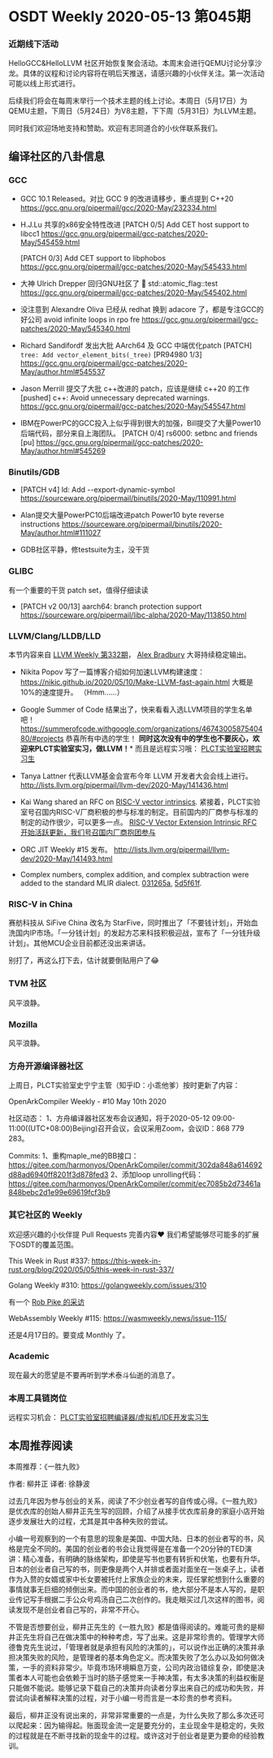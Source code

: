 # OSDT Weekly 2020-05-13 第045期

### 近期线下活动

HelloGCC&HelloLLVM 社区开始恢复聚会活动。本周末会进行QEMU讨论分享沙龙。具体的议程和讨论内容将在明后天推送，请感兴趣的小伙伴关注。第一次活动可能以线上形式进行。

后续我们将会在每周末举行一个技术主题的线上讨论。本周日（5月17日）为QEMU主题，下周日（5月24日）为V8主题，下下周（5月31日）为LLVM主题。

同时我们欢迎场地支持和赞助。欢迎有志同道合的小伙伴联系我们。

## 编译社区的八卦信息

### GCC

- GCC 10.1 Released。对比 GCC 9 的改进请移步，重点提到 C++20
  https://gcc.gnu.org/pipermail/gcc/2020-May/232334.html

- H.J.Lu 共享的x86安全特性改进
  [PATCH 0/5] Add CET host support to libcc1
  https://gcc.gnu.org/pipermail/gcc-patches/2020-May/545459.html

  [PATCH 0/3] Add CET support to libphobos
  https://gcc.gnu.org/pipermail/gcc-patches/2020-May/545433.html

- 大神 Ulrich Drepper 回归GNU社区了 🎉
  std::atomic_flag::test
  https://gcc.gnu.org/pipermail/gcc-patches/2020-May/545402.html

- 没注意到 Alexandre Oliva 已经从 redhat 换到 adacore 了，都是专注GCC的好公司
  avoid infinite loops in rpo fre
  https://gcc.gnu.org/pipermail/gcc-patches/2020-May/545340.html

- Richard Sandifordf 发出大批 AArch64 及 GCC 中端优化patch
  [PATCH] `tree: Add vector_element_bits(_tree)` [PR94980 1/3]
  https://gcc.gnu.org/pipermail/gcc-patches/2020-May/author.html#545537

- Jason Merrill 提交了大批 c++改进的 patch，应该是继续 c++20 的工作
  [pushed] c++: Avoid unnecessary deprecated warnings.
  https://gcc.gnu.org/pipermail/gcc-patches/2020-May/545547.html

- IBM在PowerPC的GCC投入上似乎得到很大的加强，Bill提交了大量Power10后端代码，部分来自上海团队。
  [PATCH 0/4] rs6000: setbnc and friends [pu]
  https://gcc.gnu.org/pipermail/gcc-patches/2020-May/author.html#545269

### Binutils/GDB

- [PATCH v4] ld: Add --export-dynamic-symbol
  https://sourceware.org/pipermail/binutils/2020-May/110991.html

- Alan提交大量PowerPC10后端改进patch
  Power10 byte reverse instructions
  https://sourceware.org/pipermail/binutils/2020-May/author.html#111027

- GDB社区平静，修testsuite为主，没干货

### GLIBC

有一个重要的干货 patch set，值得仔细读读
- [PATCH v2 00/13] aarch64: branch protection support
  https://sourceware.org/pipermail/libc-alpha/2020-May/113850.html

### LLVM/Clang/LLDB/LLD

本节内容来自 [LLVM Weekly 第332期](http://llvmweekly.org/issue/332)，
[Alex Bradbury](https://www.linkedin.com/in/alex-bradbury/) 大哥持续稳定输出。

- Nikita Popov 写了一篇博客介绍如何加速LLVM构建速度：
https://nikic.github.io/2020/05/10/Make-LLVM-fast-again.html
大概是10%的速度提升。
（Hmm……）

- Google Summer of Code 结果出了，快来看看入选LLVM项目的学生名单吧！
https://summerofcode.withgoogle.com/organizations/4674300587540480/#projects
恭喜所有中选的学生！
**同时这次没有中的学生也不要灰心，欢迎来PLCT实验室实习，做LLVM！***
而且是远程实习哦：
[PLCT实验室招聘实习生](https://mp.weixin.qq.com/s/bVaNK2kVGstnZ6Onkc98zQ)

- Tanya Lattner 代表LLVM基金会宣布今年 LLVM 开发者大会会线上进行。
http://lists.llvm.org/pipermail/llvm-dev/2020-May/141436.html

- Kai Wang shared an RFC on [RISC-V vector intrinsics](http://lists.llvm.org/pipermail/llvm-dev/2020-May/141452.html).
紧接着，PLCT实验室号召国内RISC-V厂商积极的参与标准的制定。目前国内的厂商参与标准的制定的动作很少，可以更多一点。
[RISC-V Vector Extension Intrinsic RFC 开始活跃更新，我们号召国内厂商抱团参与](https://mp.weixin.qq.com/s/qAQmXwhCccVGms90lJzz2g)

- ORC JIT Weekly #15 发布。
http://lists.llvm.org/pipermail/llvm-dev/2020-May/141493.html

- Complex numbers, complex addition, and complex subtraction were added to the
standard MLIR dialect.
[031265a](https://reviews.llvm.org/rG031265ad8a2),
[5d5f61f](https://reviews.llvm.org/rG5d5f61fc894).

### RISC-V in China

赛舫科技从 SiFive China 改名为 StarFive，同时推出了「不要钱计划」，开始血洗国内IP市场。「一分钱计划」的发起方芯来科技积极迎战，宣布了「一分钱升级计划」。其他MCU企业目前都还没出来讲话。

别打了，再这么打下去，估计就要倒贴用户了😂

### TVM 社区

风平浪静。

### Mozilla

风平浪静。

### 方舟开源编译器社区

上周日，PLCT实验室史宁宁主管（知乎ID：小乖他爹）按时更新了内容：

OpenArkCompiler Weekly - #10 May 10th 2020

社区动态：
1、方舟编译器社区发布会议通知，将于2020-05-12 09:00-11:00((UTC+08:00)Beijing)召开会议，会议采用Zoom，会议ID：868 779 283。

Commits:
1、重构maple_me的BB接口：
https://gitee.com/harmonyos/OpenArkCompiler/commit/302da848a614692d88ad6940ff8201f3d878fed3
2、添加loop unrolling代码：
https://gitee.com/harmonyos/OpenArkCompiler/commit/ec7085b2d73461a848bebc2d1e99e69619fcf3b9

### 其它社区的 Weekly

欢迎感兴趣的小伙伴提 Pull Requests 完善内容❤️
我们希望能够尽可能多的扩展下OSDT的覆盖范围。

This Week in Rust #337:
https://this-week-in-rust.org/blog/2020/05/05/this-week-in-rust-337/

Golang Weekly #310:
https://golangweekly.com/issues/310

有一个 [Rob Pike 的采访](https://golangweekly.com/link/87635/web)

WebAssembly Weekly #115:
https://wasmweekly.news/issue-115/

还是4月17日的。要变成 Monthly 了。

### Academic

现在最大的愿望是不要再听到学术泰斗仙逝的消息了。

### 本周工具链岗位

远程实习机会： [PLCT实验室招聘编译器/虚拟机/IDE开发实习生](https://mp.weixin.qq.com/s/bVaNK2kVGstnZ6Onkc98zQ)

## 本周推荐阅读

本周推荐：《一胜九败》

作者: 柳井正
译者: 徐静波

过去几年因为参与创业的关系，阅读了不少创业者写的自传或心得。《一胜九败》是优衣库的创始人柳井正先生写的回顾，介绍了从接手优衣库前身的家庭小店开始逐步发展壮大的过程，尤其是其中各种失败的尝试。

小编一号观察到的一个有意思的现象是美国、中国大陆、日本的创业者写的书，风格是完全不同的。美国的创业者的书会让我觉得是在准备一个20分钟的TED演讲：精心准备，有明确的脉络架构，即使是写书也要有转折和伏笔，也要有升华。日本的创业者自己写的书，则更像是两个人并排或者面对面坐在一张桌子上，读者作为入赘的女婿或家中长女要被托付上家族企业的未来，现任掌舵想到什么重要的事情就事无巨细的倾倒出来。而中国的创业者的书，绝大部分不是本人写的，是职业传记写手根据二手公众号鸡汤自己二次创作的。我走眼买过几次这样的图书，阅读发现不是创业者自己写的，非常不开心。

不管是否想要创业，柳井正先生的《一胜九败》都是值得阅读的。难能可贵的是柳井正先生将自己在做决策中的种种考虑，写了出来。这是非常珍贵的。管理学大师德鲁克先生说过，「管理者就是承担有风险的决策的」，可以说作出正确的决策并承担决策失败的风险，是管理者的基本角色定义。而决策失败了怎么办以及如何做决策，一手的资料非常少。毕竟市场环境瞬息万变，公司内政治错综复杂，即使是决策者本人可能也会依赖于当时的肠子感觉来一手神决策，有太多决策的利益权衡是只能做不能说。能够记录下载自己的决策并向读者分享出来自己的成功和失败，并尝试向读者解释决策的过程，对于小编一号而言是一本珍贵的参考资料。

最后，柳井正没有说出来的，非常非常重要的一点是，为什么失败了那么多次还可以爬起来：因为输得起。账面现金流一定是要充分的，主业现金牛是稳定的，失败的过程就是在不断寻找新的现金牛的过程。或许这对于创业者是更为要命的经验教训。
